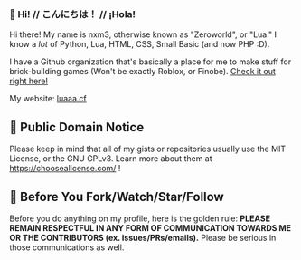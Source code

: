 ### 👋 Hi! // こんにちは！ // ¡Hola!

Hi there! My name is nxm3, otherwise known as "Zeroworld", or "Lua."
I know a *lot* of Python, Lua, HTML, CSS, Small Basic (and now PHP :D).

I have a Github organization that's basically a place for me to make stuff for brick-building games (Won't be exactly Roblox, or Finobe). [Check it out right here!](https://github.com/lakemichiganindustries)

My website: [luaaa.cf](luaaa.cf)

## 📝 Public Domain Notice

Please keep in mind that all of my gists or repositories usually use the MIT License, or the GNU GPLv3. Learn more about them at https://choosealicense.com/ !

## 🛑 Before You Fork/Watch/Star/Follow

Before you do anything on my profile, here is the golden rule: **PLEASE REMAIN RESPECTFUL IN ANY FORM OF COMMUNICATION TOWARDS ME OR THE CONTRIBUTORS (ex. issues/PRs/emails).** Please be serious in those communications as well.
